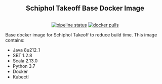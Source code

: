 <h2 align="center">Schiphol Takeoff Base Docker Image</h2>

<img align="center">
<p align="center">
<a href="https://circleci.com/gh/Schiphol-Hub/takeoff-base/tree/master"><img alt="pipeline status" src="https://img.shields.io/circleci/build/gh/Schiphol-Hub/takeoff-base/master"/></a>
<a href="https://hub.docker.com/r/schipholhub/takeoff-base"><img alt="docker pulls" src="https://img.shields.io/docker/pulls/schipholhub/takeoff-base.svg"></a>
</p>

Base docker image for Schiphol Takeoff to reduce build time. This image contains:

- Java 8u212_1
- SBT 1.2.8
- Scala 2.13.0
- Python 3.7
- Docker 
- Kubectl
